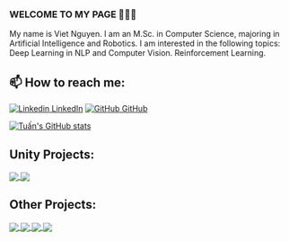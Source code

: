 ### WELCOME TO MY PAGE 👋👋👋
My name is Viet Nguyen. I am an M.Sc. in Computer Science, majoring in Artificial Intelligence and Robotics. I am interested in the following topics: Deep Learning in NLP and Computer Vision. Reinforcement Learning.<br>
## 📫 How to reach me: 

[![Linkedin](https://i.stack.imgur.com/gVE0j.png) LinkedIn](https://www.linkedin.com/in/tu%E1%BA%A5n-nguy%E1%BB%85n-duy-minh-b062a3263/) [![GitHub](https://i.stack.imgur.com/tskMh.png) GitHub](https://github.com/wtf420) 



[![Tuấn's GitHub stats](https://github-readme-stats.vercel.app/api?username=wtf420)](https://github.com/wtf420/github-readme-stats)

## Unity Projects: 
<a href="https://github.com/wtf420/Spaceship_Invaders">
  <!-- Change the `github-readme-stats.anuraghazra1.vercel.app` to `github-readme-stats.vercel.app`  -->
  <img align="center" src="https://github-readme-stats.anuraghazra1.vercel.app/api/pin/?username=wtf420&repo=Spaceship_Invaders&theme=radical" />
</a>    
<a href="https://github.com/uvipen/ASCII-generator/">
  <!-- Change the `github-readme-stats.anuraghazra1.vercel.app` to `github-readme-stats.vercel.app`  -->
  <img align="center" src="https://github-readme-stats.anuraghazra1.vercel.app/api/pin/?username=wtf420&repo=Mercenaries&theme=merko" />
</a>

## Other Projects: 
<a href="https://github.com/wtf420/Software_Technology/">
  <!-- Change the `github-readme-stats.anuraghazra1.vercel.app` to `github-readme-stats.vercel.app`  -->
  <img align="center" src="https://github-readme-stats.anuraghazra1.vercel.app/api/pin/?username=wtf420&repo=Software_Technology&theme=gruvbox" />
</a>    
<a href="https://github.com/wtf420/DigitalWaiter">
  <!-- Change the `github-readme-stats.anuraghazra1.vercel.app` to `github-readme-stats.vercel.app`  -->
  <img align="center" src="https://github-readme-stats.anuraghazra1.vercel.app/api/pin/?username=wtf420&repo=DigitalWaiter&theme=dark" />
</a>

<a href="https://github.com/quangbruh123/Visual-progamming-project">
  <!-- Change the `github-readme-stats.anuraghazra1.vercel.app` to `github-readme-stats.vercel.app`  -->
  <img align="center" src="https://github-readme-stats.anuraghazra1.vercel.app/api/pin/?username=quangbruh123&repo=Visual-progamming-project&theme=onedark" />
</a>    
<a href="https://github.com/athenaabcxyz/CookingRecipeManager_ReactNative">
  <!-- Change the `github-readme-stats.anuraghazra1.vercel.app` to `github-readme-stats.vercel.app`  -->
  <img align="center" src="https://github-readme-stats.anuraghazra1.vercel.app/api/pin/?username=athenaabcxyz&repo=CookingRecipeManager_ReactNative&theme=cobalt" />
</a>
